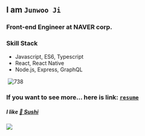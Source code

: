 ## I am `Junwoo Ji`

### Front-end Engineer at NAVER corp.

### Skill Stack

- Javascript, ES6, Typescript
- React, React Native
- Node.js, Express, GraphQL

<p>&nbsp;<img align="center" src="https://github-readme-stats.vercel.app/api?username=738&show_icons=true" alt="738" /></p>

### If you want to see more... here is link: [`resume`](https://github.com/738/resume)

##### I like [🍣 Sushi](https://github.com/738/awesome-sushi)

<a href="https://hits.seeyoufarm.com"/><img src="https://hits.seeyoufarm.com/api/count/incr/badge.svg?url=https%3A%2F%2Fgithub.com%2F738"/></a>

<!--
**738/738** is a ✨ _special_ ✨ repository because its `README.md` (this file) appears on your GitHub profile.

Here are some ideas to get you started:

- 🔭 I’m currently working on ...
- 🌱 I’m currently learning ...
- 👯 I’m looking to collaborate on ...
- 🤔 I’m looking for help with ...
- 💬 Ask me about ...
- 📫 How to reach me: ...
- 😄 Pronouns: ...
- ⚡ Fun fact: ...
-->
